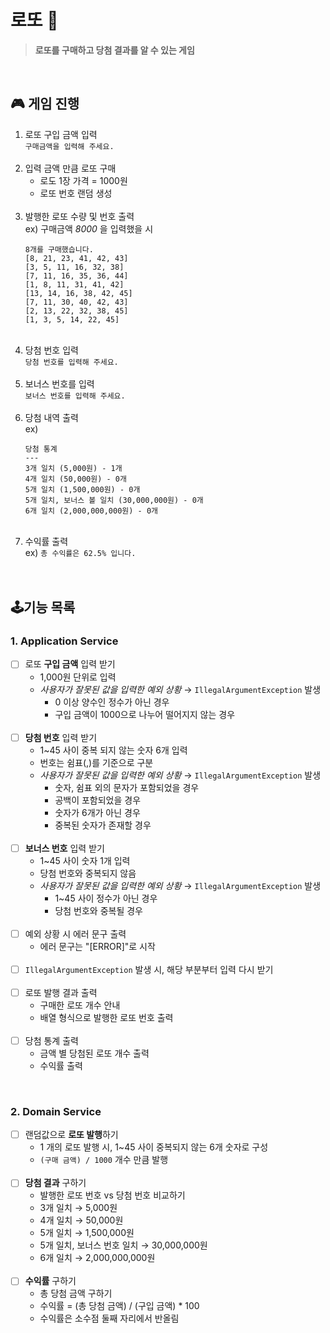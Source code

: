 # 로또 🎱
> **로또를 구매하고 당첨 결과를 알 수 있는 게임**
<br/>

## 🎮 게임 진행

1. 로또 구입 금액 입력  
    `구매금액을 입력해 주세요.`
    <br/><br/>
2. 입력 금액 만큼 로또 구매
   - 로도 1장 가격 = 1000원
   - 로또 번호 랜덤 생성
   <br/><br/>
3. 발행한 로또 수량 및 번호 출력  
    ex) 구매금액 _8000_ 을 입력했을 시  
    ```text
    8개를 구매했습니다.
   [8, 21, 23, 41, 42, 43]
   [3, 5, 11, 16, 32, 38]
   [7, 11, 16, 35, 36, 44]
   [1, 8, 11, 31, 41, 42]
   [13, 14, 16, 38, 42, 45]
   [7, 11, 30, 40, 42, 43]
   [2, 13, 22, 32, 38, 45]
   [1, 3, 5, 14, 22, 45]
    ```
   <br/>
4. 당첨 번호 입력  
    `당첨 번호를 입력해 주세요.`
    <br/><br/>
5. 보너스 번호를 입력  
    `보너스 번호를 입력해 주세요.`
    <br/><br/>
6. 당첨 내역 출력  
    ex)  
    ```text
    당첨 통계
   ---
   3개 일치 (5,000원) - 1개
   4개 일치 (50,000원) - 0개
   5개 일치 (1,500,000원) - 0개
   5개 일치, 보너스 볼 일치 (30,000,000원) - 0개
   6개 일치 (2,000,000,000원) - 0개
    ```
   <br/>
7. 수익률 출력  
    ex) `총 수익률은 62.5% 입니다.`  
<br/><br/>

## 🕹기능 목록

### 1. Application Service

- [ ] 로또 **구입 금액** 입력 받기
  - 1,000원 단위로 입력
  - _사용자가 잘못된 값을 입력한 예외 상황_ → `IllegalArgumentException` 발생  
    - 0 이상 양수인 정수가 아닌 경우
    - 구입 금액이 1000으로 나누어 떨어지지 않는 경우
    <br/>
- [ ] **당첨 번호** 입력 받기
  - 1~45 사이 중복 되지 않는 숫자 6개 입력
  - 번호는 쉼표(,)를 기준으로 구분
  - _사용자가 잘못된 값을 입력한 예외 상황_ → `IllegalArgumentException` 발생  
    - 숫자, 쉼표 외의 문자가 포함되었을 경우
    - 공백이 포함되었을 경우
    - 숫자가 6개가 아닌 경우
    - 중복된 숫자가 존재할 경우
    <br/>
- [ ] **보너스 번호** 입력 받기
  - 1~45 사이 숫자 1개 입력  
  - 당첨 번호와 중복되지 않음
  - _사용자가 잘못된 값을 입력한 예외 상황_ → `IllegalArgumentException` 발생  
    - 1~45 사이 정수가 아닌 경우
    - 당첨 번호와 중복될 경우
    <br/>
- [ ] 예외 상황 시 에러 문구 출력
  - 에러 문구는 "[ERROR]"로 시작
  <br/>
- [ ] `IllegalArgumentException` 발생 시, 해당 부분부터 입력 다시 받기  
  <br/>
- [ ] 로또 발행 결과 출력  
  - 구매한 로또 개수 안내
  - 배열 형식으로 발행한 로또 번호 출력
  <br/>
- [ ] 당첨 통계 출력
  - 금액 별 당첨된 로또 개수 출력
  - 수익률 출력
<br/>

### 2. Domain Service

- [ ] 랜덤값으로 **로또 발행**하기
  - 1 개의 로또 발행 시, 1~45 사이 중복되지 않는 6개 숫자로 구성
  - `(구매 금액) / 1000` 개수 만큼 발행  
    <br/>
- [ ] **당첨 결과** 구하기
  - 발행한 로또 번호 vs 당첨 번호 비교하기
  - 3개 일치 → 5,000원
  - 4개 일치 → 50,000원
  - 5개 일치 → 1,500,000원
  - 5개 일치, 보너스 번호 일치 → 30,000,000원
  - 6개 일치 → 2,000,000,000원  
    <br/>
- [ ] **수익률** 구하기
  - 총 당첨 금액 구하기
  - 수익률 = (총 당첨 금액) / (구입 금액) * 100
  - 수익률은 소수점 둘째 자리에서 반올림
